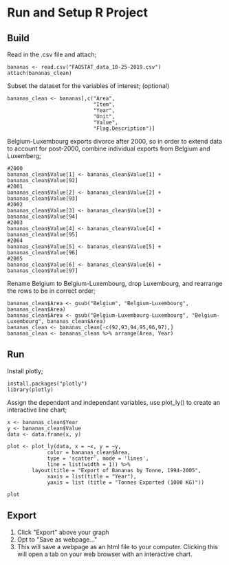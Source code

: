 # Run and Setup R Project

## Build 
Read in the .csv file and attach;
```
bananas <- read.csv("FAOSTAT_data_10-25-2019.csv")
attach(bananas_clean)
```

Subset the dataset for the variables of interest; (optional)
```
bananas_clean <- bananas[,c("Area", 
                            "Item", 
                            "Year", 
                            "Unit",
                            "Value",
                            "Flag.Description")]
```

Belgium-Luxembourg exports divorce after 2000, so in order to extend data to account for post-2000, combine individual exports from Belgium and Luxemberg;
```
#2000
bananas_clean$Value[1] <- bananas_clean$Value[1] + bananas_clean$Value[92]
#2001
bananas_clean$Value[2] <- bananas_clean$Value[2] + bananas_clean$Value[93]
#2002
bananas_clean$Value[3] <- bananas_clean$Value[3] + bananas_clean$Value[94]
#2003
bananas_clean$Value[4] <- bananas_clean$Value[4] + bananas_clean$Value[95]
#2004
bananas_clean$Value[5] <- bananas_clean$Value[5] + bananas_clean$Value[96]
#2005
bananas_clean$Value[6] <- bananas_clean$Value[6] + bananas_clean$Value[97]
```

Rename Belgium to Belgium-Luxembourg, drop Luxembourg, and rearrange the rows to be in correct order;
```
bananas_clean$Area <- gsub("Belgium", "Belgium-Luxembourg", bananas_clean$Area)
bananas_clean$Area <- gsub("Belgium-Luxembourg-Luxembourg", "Belgium-Luxembourg", bananas_clean$Area)
bananas_clean <- bananas_clean[-c(92,93,94,95,96,97),]
bananas_clean <- bananas_clean %>% arrange(Area, Year)
```

## Run
Install plotly;
```
install.packages("plotly")
library(plotly)
```

Assign the dependant and independant variables, use plot_ly() to create an interactive line chart;
``` 
x <- bananas_clean$Year
y <- bananas_clean$Value
data <- data.frame(x, y)

plot <- plot_ly(data, x = ~x, y = ~y, 
             color = bananas_clean$Area,
             type = 'scatter', mode = 'lines',
             line = list(width = 1)) %>%
        layout(title = "Export of Bananas by Tonne, 1994-2005",
             xaxis = list(title = "Year"),
             yaxis = list (title = "Tonnes Exported (1000 KG)"))

plot
```

## Export
1) Click "Export" above your graph
2) Opt to "Save as webpage..."
3) This will save a webpage as an html file to your computer. Clicking this will open a tab on your web browser with an interactive chart.

